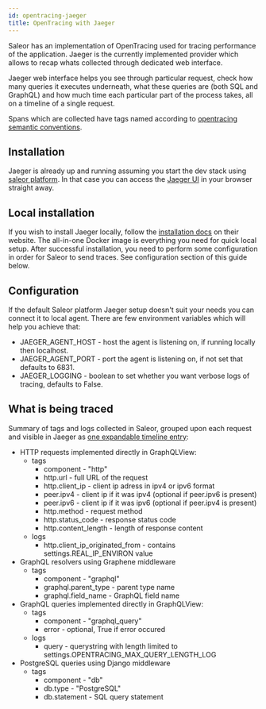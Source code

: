 ```yaml
---
id: opentracing-jaeger
title: OpenTracing with Jaeger
---
```


Saleor has an implementation of OpenTracing used for tracing performance of the application. Jaeger is the currently implemented provider which allows to recap whats collected through dedicated web interface.

Jaeger web interface helps you see through particular request, check how many queries it executes underneath, what these queries are (both SQL and GraphQL) and how much time each particular part of the process takes, all on a timeline of a single request.

Spans which are collected have tags named according to [opentracing semantic conventions](https://github.com/opentracing/specification/blob/master/semantic_conventions.md).

## Installation
Jaeger is already up and running assuming you start the dev stack using [saleor platform](https://github.com/mirumee/saleor-platform). In that case you can access the [Jaeger UI](http://localhost:16686/) in your browser straight away.

## Local installation
If you wish to install Jaeger locally, follow the [installation docs](https://www.jaegertracing.io/docs/1.17/getting-started/) on their website. The all-in-one Docker image is everything you need for quick local setup. After successful installation, you need to perform some configuration in order for Saleor to send traces. See configuration section of this guide below.

## Configuration
If the default Saleor platform Jaeger setup doesn't suit your needs you can connect it to local agent. There are few environment variables which will help you achieve that:
- JAEGER_AGENT_HOST - host the agent is listening on, if running locally then localhost.
- JAEGER_AGENT_PORT - port the agent is listening on, if not set that defaults to 6831.
- JAEGER_LOGGING - boolean to set whether you want verbose logs of tracing, defaults to False.

## What is being traced
Summary of tags and logs collected in Saleor, grouped upon each request and visible in Jaeger as [one expandable timeline entry](assets/guides-opentracing-jaeger/1.png):
- HTTP requests implemented directly in GraphQLView:
    - tags
        - component - "http"
        - http.url - full URL of the request
        - http.client_ip - client ip adress in ipv4 or ipv6 format
        - peer.ipv4 - client ip if it was ipv4 (optional if peer.ipv6 is present)
        - peer.ipv6 - client ip if it was ipv6 (optional if peer.ipv4 is present)
        - http.method - request method
        - http.status_code - response status code
        - http.content_length - length of response content
    - logs
        - http.client_ip_originated_from - contains settings.REAL_IP_ENVIRON value
- GraphQL resolvers using Graphene middleware
    - tags
        - component - "graphql"
        - graphql.parent_type - parent type name
        - graphql.field_name - GraphQL field name
- GraphQL queries implemented directly in GraphQLView:
    - tags
        - component - "graphql_query"
        - error - optional, True if error occured
    - logs
        - query - querystring with length limited to settings.OPENTRACING_MAX_QUERY_LENGTH_LOG
- PostgreSQL queries using Django middleware
    - tags
        - component - "db"
        - db.type - "PostgreSQL"
        - db.statement - SQL query statement

